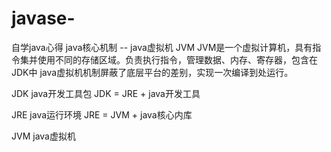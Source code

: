 # javase-
自学java心得
java核心机制 -- java虚拟机 JVM
JVM是一个虚拟计算机，具有指令集并使用不同的存储区域。负责执行指令，管理数据、内存、寄存器，包含在JDK中
java虚拟机机制屏蔽了底层平台的差别，实现一次编译到处运行。

JDK java开发工具包
JDK = JRE + java开发工具

JRE java运行环境
JRE = JVM + java核心内库

JVM java虚拟机
